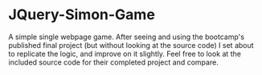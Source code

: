 # JQuery-Simon-Game

A simple single webpage game. After seeing and using the bootcamp's published final project (but without looking at the source code) I set about to replicate the logic, and improve on it slightly. Feel free to look at the included source code for their completed project and compare.
